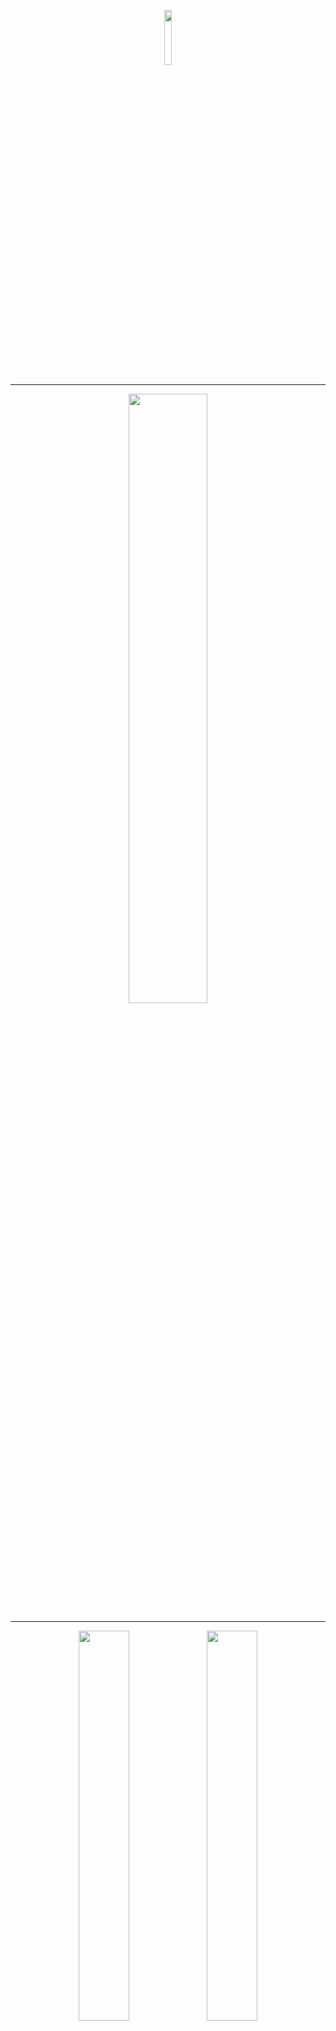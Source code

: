 <p align="center"><img width="15%" src="/images/logos/pytorch_logo.png" /></p>

--------------------------------------------------------------------------------

<p align="center"><img width="50%" src="/images/logos/pytorch_tutorials_logo_cv.png" /></p>

--------------------------------------------------------------------------------

<p align="center"><img width="40%" src="/images/intro_to_cv/mt_rainier_seg_0.JPG" />              <img width="40%" src="/images/intro_to_cv/mt_rainier_seg_1.JPG" /></p>

--------------------------------------------------------------------------------
<p align="center"><img width="80%" src="/images/intro_to_cv//mask_rcnn_ds.png" /></p>
<p align="center"><img width="80%" src="/images/intro_to_cv/maskrcnn_masks.png" /></p>
<p align="center"><img width="80%" src="/images/intro_to_cv/maskrcnn_bboxes.png" /></p>

--------------------------------------------------------------------------------


# Intro to Computer Vision Documentation

## Instructions: 

**installation of package**: 

`pip install pytorch-tutorials==0.2.19`

**example of how to use the below classes and methods**: 

*Note*: For more details on how to use the package, look at the end of the 
videos/notebooks in the [tutorial series](https://github.com/drewbyron/pytorch-tutorials/blob/main/README.md).
```
# import
from pytorch_tutorials.intro_to_computer_vision import cv_utility
from pytorch_tutorials.intro_to_computer_vision import cv_datasets
from pytorch_tutorials.intro_to_computer_vision import cv_models
from pytorch_tutorials.intro_to_computer_vision import cv_pl_data_modules

# ------------------------Example 1----------------------------------------------
# Grab a pytorch dataset for testing an object detection / image segmentation model. 
instance_seg_dataset = cv_pl_data_modules.ObjectDetection_DS(ds_size = 4, img_size = 256, shapes_per_image=(3,8), target_masks=True, rand_seed = 123456)

# ------------------------Example 2----------------------------------------------

# Grab a torch lightning datamodule for testing an object detection / image segmentation model. 
instance_seg_dm = cv_pl_data_modules.ObjectDetection_DM(train_val_size = 1000, train_val_split = (.9,.1), test_size = 100, batch_size=4, img_size = 256, shapes_per_image=(3,8), target_masks=True, rand_seed = 123456)

# Grab a training batch.
instance_seg_dm.setup(stage = "fit")
dataiter = iter(instance_seg_dm.train_dataloader())
imgs, targets = dataiter.next()

# Turn batch tensor into list of images.
target_images = [img for img in imgs]

# Add target bounding boxes to images.
target_images = cv_utility.display_boxes(target_images, targets, instance_seg_dm.class_map, width=1, fill = True)

# Add target masks to images. 
target_images = display_masks_rcnn(target_images, targets, instance_seg_dm.class_map)

# Visualize.
grid = make_grid(target_images)
cv_utility.show(grid, figsize = (20, 20))
```

## Table of Contents  
- [cv_datasets](#cv_datasets)  
	- [Draw](#class-Draw)
	- [CV_DS_Base](#class-CV_DS_Base)
	- [ObjectCounting_DS](#class-ObjectCounting_DS)
	- [ImageSegmentation_DS](#class-ImageSegmentation_DS)
	- [ObjectDetection_DS](#class-ObjectDetection_DS)
- [cv_pl_data_modules](#cv_pl_data_modules)  
	- [ObjectCounting_DM](#class-ObjectCounting_DM)
	- [ImageSegmentation_DM](#class-ImageSegmentation_DM)
	- [ObjectDetection_DM](#class-ObjectDetection_DM)
- [cv_models](#cv_models)  
	- [DoubleConv](#class-DoubleConv)
	- [ObjectCounter](#class-ObjectCounter)
	- [UNET](#class-UNET)
	- [get_fasterrcnn](#def-get_fasterrcnn)
	- [get_maskrcnn](#def-get_maskrcnn)
- [cv_utility](#cv_utility)  
	- [show](#def-show)
	- [add_labels](#def-add_labels)
	- [labels_to_masks](#def-labels_to_masks)
	- [display_masks_unet](#def-display_masks_unet)
	- [display_boxes](#def-display_boxes)
	- [display_masks_rcnn](#def-display_masks_rcnn)
	- [display_labels](#def-display_labels)
	- [threshold_pred_masks](#def-threshold_pred_masks)
	- [build_coco_class_map](#def-build_coco_class_map)
	- [apply_score_cut](#def-apply_score_cut)
	- [load_img_dir](#def-load_img_dir)
	- [get_preds](#def-get_preds)
	- [save_imgs](#def-save_imgs)
	- [maskrcnn_process_images](#def-maskrcnn_process_images)
	- [maskrcnn_process_video](#def-maskrcnn_process_video)



## [cv_datasets](https://github.com/drewbyron/pytorch-tutorials/blob/main/pytorch_tutorials/intro_to_computer_vision/cv_datasets.py)

A set of pytorch datasets for building simple computer vision projects.

### class Draw

Class used to draw shapes onto images. Methods return coordinates of
corresponding shape on a 2d np array of shape (img_size, img_size).
The np rng is used for enabling derministic behaviour.

*Args:*

img_size (int): draws onto 2d array of shape (img_size, img_size).

rng (Generator): used for enabling deterministic behaviour. Example
    of valid rng: rng = np.random.default_rng(12345)


### class CV_DS_Base

Base class for a set of PyTorch computer vision datasets. This class
contains all of the attributes and methods common to all datasets
in this package.
Alone this base class has no functionality. The utility of these datasets
is that they enable the user to test cv models with very small and
simple images with tunable complexity. It also requires no downloading
of images and one can scale the size of the datasets easily.

*Args:*

ds_size (int): number of images in dataset.

img_size (int): will build images of shape (3, img_size, img_size).

shapes_per_image (Tuple[int, int]): will produce images containing
    minimum number of shapes Tuple[0] and maximum number of shapes
    Tuple[1]. For example shapes_per_image = (2,2) would create a
    dataset where each image contains exactly two shapes.

class_probs (Tuple[float, float, float]): relative probability of
    each shape occuring in an image. Need not sum to 1. For example
    class_probs = (1,1,0) will create a dataset with 50% class 1
    shapes, 50% class 2 shapes, 0% class 3 shapes.

rand_seed (int): used to instantiate a numpy random number generator.

class_map (Dict[Dict]): the class map must contain keys (0,1,2,3)
    and contain names "background", "rectangle", "line", and "donut".
    "gs_range" specifies the upper and lower bound of the
    grayscale values (0, 255) used to color the shapes.
    "target_color" can be used by visualization tools to assign
    a color to masks and boxes. Note that class 0 is reserved for
    background in most instance seg models, so one can rearrange
    the class assignments of different shapes but 0 must correspond
    to "background". The utility of this Dict is to enable the user
    to change target colors, class assignments, and shape
    intensities. A valid example:
    class_map={
    0: {"name": "background","gs_range": (200, 255),"target_color": (255, 255, 255),},
    1: {"name": "rectangle", "gs_range": (0, 100), "target_color": (255, 0, 0)},
    2: {"name": "line", "gs_range": (0, 100), "target_color": (0, 255, 0)},
    3: {"name": "donut", "gs_range": (0, 100), "target_color": (0, 0, 255)}}.


### class ObjectCounting_DS

Self contained PyTorch Dataset for testing object counting models.

*Args:*

ds_size (int): number of images in dataset.

img_size (int): will build images of shape (3, img_size, img_size).

shapes_per_image (Tuple[int, int]): will produce images containing
    minimum number of shapes Tuple[0] and maximum number of shapes
    Tuple[1]. For example shapes_per_image = (2,2) would create a
    dataset where each image contains exactly two shapes.

class_probs (Tuple[float, float, float]): relative probability of
    each shape occuring in an image. Need not sum to 1. For example
    class_probs = (1,1,0) will create a dataset with 50% class 1
    shapes, 50% class 2 shapes, 0% class 3 shapes.

rand_seed (int): used to instantiate a numpy random number generator.

class_map (Dict[Dict]): the class map must contain keys (0,1,2,3)
    and contain names "background", "rectangle", "line", and "donut".
    "gs_range" specifies the upper and lower bound of the
    grayscale values (0, 255) used to color the shapes.
    "target_color" can be used by visualization tools to assign
    a color to masks and boxes. Note that class 0 is reserved for
    background in most instance seg models, so one can rearrange
    the class assignments of different shapes but 0 must correspond
    to "background". The utility of this Dict is to enable the user
    to change target colors, class assignments, and shape
    intensities. A valid example:
    class_map={
    0: {"name": "background","gs_range": (200, 255),"target_color": (255, 255, 255),},
    1: {"name": "rectangle", "gs_range": (0, 100), "target_color": (255, 0, 0)},
    2: {"name": "line", "gs_range": (0, 100), "target_color": (0, 255, 0)},
    3: {"name": "donut", "gs_range": (0, 100), "target_color": (0, 0, 255)}}.

object_count (bool): whether or not the targets contain the
    object instance counts or not. Example below under the
    build_imgs_and_targets() method.


### class ImageSegmentation_DS

Self contained PyTorch Dataset for testing image segmentation models.

*Args:*

ds_size (int): number of images in dataset.

img_size (int): will build images of shape (3, img_size, img_size).

shapes_per_image (Tuple[int, int]): will produce images containing
    minimum number of shapes Tuple[0] and maximum number of shapes
    Tuple[1]. For example shapes_per_image = (2,2) would create a
    dataset where each image contains exactly two shapes.

class_probs (Tuple[float, float, float]): relative probability of
    each shape occuring in an image. Need not sum to 1. For example
    class_probs = (1,1,0) will create a dataset with 50% class 1
    shapes, 50% class 2 shapes, 0% class 3 shapes.

rand_seed (int): used to instantiate a numpy random number generator.

class_map (Dict[Dict]): the class map must contain keys (0,1,2,3)
    and contain names "background", "rectangle", "line", and "donut".
    "gs_range" specifies the upper and lower bound of the
    grayscale values (0, 255) used to color the shapes.
    "target_color" can be used by visualization tools to assign
    a color to masks and boxes. Note that class 0 is reserved for
    background in most instance seg models, so one can rearrange
    the class assignments of different shapes but 0 must correspond
    to "background". The utility of this Dict is to enable the user
    to change target colors, class assignments, and shape
    intensities. A valid example:
    class_map={
    0: {"name": "background","gs_range": (200, 255),"target_color": (255, 255, 255),},
    1: {"name": "rectangle", "gs_range": (0, 100), "target_color": (255, 0, 0)},
    2: {"name": "line", "gs_range": (0, 100), "target_color": (0, 255, 0)},
    3: {"name": "donut", "gs_range": (0, 100), "target_color": (0, 0, 255)}}.


## class ObjectDetection_DS

Self contained PyTorch Dataset for testing object detection and
instance segmentation models.
Note that the specifics of the target formatting is adherent to the
requirements of the torchvision MaskRCNN and FasterRCNN implimentations.
That said, this dataset should work with any object detection or
instance segmentation model that requires the same target formatting
(such as YOLO).
See the MaskRCNN documentation (linked below) for more details on the
formatting of the targets.
https://pytorch.org/vision/0.12/_modules/torchvision/models/detection/mask_rcnn.html

*Args:*

ds_size (int): number of images in dataset.

img_size (int): will build images of shape (3, img_size, img_size).

shapes_per_image (Tuple[int, int]): will produce images containing
    minimum number of shapes Tuple[0] and maximum number of shapes
    Tuple[1]. For example shapes_per_image = (2,2) would create a
    dataset where each image contains exactly two shapes.

class_probs (Tuple[float, float, float]): relative probability of
    each shape occuring in an image. Need not sum to 1. For example
    class_probs = (1,1,0) will create a dataset with 50% class 1
    shapes, 50% class 2 shapes, 0% class 3 shapes.

rand_seed (int): used to instantiate a numpy random number generator.

class_map (Dict[Dict]): the class map must contain keys (0,1,2,3)
    and contain names "background", "rectangle", "line", and "donut".
    "gs_range" specifies the upper and lower bound of the
    grayscale values (0, 255) used to color the shapes.
    "target_color" can be used by visualization tools to assign
    a color to masks and boxes. Note that class 0 is reserved for
    background in most instance seg models, so one can rearrange
    the class assignments of different shapes but 0 must correspond
    to "background". The utility of this Dict is to enable the user
    to change target colors, class assignments, and shape
    intensities. A valid example:
    class_map={
    0: {"name": "background","gs_range": (200, 255),"target_color": (255, 255, 255),},
    1: {"name": "rectangle", "gs_range": (0, 100), "target_color": (255, 0, 0)},
    2: {"name": "line", "gs_range": (0, 100), "target_color": (0, 255, 0)},
    3: {"name": "donut", "gs_range": (0, 100), "target_color": (0, 0, 255)}}.

target_masks (bool): whether or not the target dictionaries should
    contain boolean masks for each object instance. Masks are not
    necessary to train FasterRCNN or other object detection models
    but are necessary to train instance segmentation models such
    as MaskRCNN.


## [cv_pl_data_modules](https://github.com/drewbyron/pytorch-tutorials/blob/main/pytorch_tutorials/intro_to_computer_vision/cv_pl_data_modules.py)

A set of pytorch lightning data modules for building simple computer vision projects.

### class ObjectCounting_DM

Self contained PyTorch Lightning DataModule for testing object
counting models with PyTorch Lightning.Uses the torch dataset
ObjectCounting_DS.

*Args:* 

train_val_size (int): total size of the training and validation
    sets combined.

train_val_split (Tuple[float, float]): should sum to 1.0. For example
    if train_val_size = 100 and train_val_split = (0.80, 0.20)
    then the training set will contain 80 imgs and the validation
    set will contain 20 imgs.

test_size (int): the size of the test data set.

batch_size (int): batch size to be input to dataloaders. Applies
    for training, val, and test datasets.

dataloader_shuffle (Dict): whether or not to shuffle for each of
    the three dataloaders. Dict must contain the keys: "train",
    "val", "test".

img_size (int): will build images of shape (3, img_size, img_size).

shapes_per_image (Tuple[int, int]): will produce images containing
    minimum number of shapes Tuple[0] and maximum number of shapes
    Tuple[1]. For example shapes_per_image = (2,2) would create a
    dataset where each image contains exactly two shapes.

class_probs (Tuple[float, float, float]): relative probability of
    each shape occuring in an image. Need not sum to 1. For example
    class_probs = (1,1,0) will create a dataset with 50% class 1
    shapes, 50% class 2 shapes, 0% class 3 shapes.

rand_seed (int): used to instantiate a numpy rng.

class_map (Dict[Dict]): the class map must contain keys (0,1,2,3)
    and contain names "background", "rectangle", "line", and "donut".
    "gs_range" specifies the upper and lower bound of the
    grayscale values (0, 255) used to color the shapes.
    "target_color" can be used by visualization tools to assign
    a color to masks and boxes. Note that class 0 is reserved for
    background in most instance seg models, so one can rearrange
    the class assignments of different shapes but 0 must correspond
    to "background". The utility of this Dict is to enable the user
    to change target colors, class assignments, and shape
    intensities. A valid example:
    class_map={
    0: {"name": "background","gs_range": (200, 255),"target_color": (255, 255, 255),},
    1: {"name": "rectangle", "gs_range": (0, 100), "target_color": (255, 0, 0)},
    2: {"name": "line", "gs_range": (0, 100), "target_color": (0, 255, 0)},
    3: {"name": "donut", "gs_range": (0, 100), "target_color": (0, 0, 255)}}.

object_count (bool): whether or not the targets contain the
    object instance counts or not. Example below under the
    build_imgs_and_targets() method of the ImageClassification_DS .



### class ImageSegmentation_DM

Self contained PyTorch Lightning DataModule for testing image
segmentation models with PyTorch Lightning. Uses the torch dataset
ImageSegmentation_DS.

*Args:*

train_val_size (int): total size of the training and validation
    sets combined.

train_val_split (Tuple[float, float]): should sum to 1.0. For example
    if train_val_size = 100 and train_val_split = (0.80, 0.20)
    then the training set will contain 80 imgs and the validation
    set will contain 20 imgs.

test_size (int): the size of the test data set.

batch_size (int): batch size to be input to dataloaders. Applies
    for training, val, and test datasets.

dataloader_shuffle (Dict): whether or not to shuffle for each of
    the three dataloaders. Dict must contain the keys: "train",
    "val", "test".

img_size (int): will build images of shape (3, img_size, img_size).

shapes_per_image (Tuple[int, int]): will produce images containing
    minimum number of shapes Tuple[0] and maximum number of shapes
    Tuple[1]. For example shapes_per_image = (2,2) would create a
    dataset where each image contains exactly two shapes.

class_probs (Tuple[float, float, float]): relative probability of
    each shape occuring in an image. Need not sum to 1. For example
    class_probs = (1,1,0) will create a dataset with 50% class 1
    shapes, 50% class 2 shapes, 0% class 3 shapes.

rand_seed (int): used to instantiate a numpy rng.

class_map (Dict[Dict]): the class map must contain keys (0,1,2,3)
    and contain names "background", "rectangle", "line", and "donut".
    "gs_range" specifies the upper and lower bound of the
    grayscale values (0, 255) used to color the shapes.
    "target_color" can be used by visualization tools to assign
    a color to masks and boxes. Note that class 0 is reserved for
    background in most instance seg models, so one can rearrange
    the class assignments of different shapes but 0 must correspond
    to "background". The utility of this Dict is to enable the user
    to change target colors, class assignments, and shape
    intensities. A valid example:
    class_map={
    0: {"name": "background","gs_range": (200, 255),"target_color": (255, 255, 255),},
    1: {"name": "rectangle", "gs_range": (0, 100), "target_color": (255, 0, 0)},
    2: {"name": "line", "gs_range": (0, 100), "target_color": (0, 255, 0)},
    3: {"name": "donut", "gs_range": (0, 100), "target_color": (0, 0, 255)}}.


### class ObjectDetection_DM

Self contained PyTorch Lightning DataModule for testing object detection
and image segmentation models with PyTorch Lightning. Uses the torch
dataset ObjectDetection_DS.

*Args:* 

train_val_size (int): total size of the training and validation
    sets combined.

train_val_split (Tuple[float, float]): should sum to 1.0. For example
    if train_val_size = 100 and train_val_split = (0.80, 0.20)
    then the training set will contain 80 imgs and the validation
    set will contain 20 imgs.

test_size (int): the size of the test data set.

batch_size (int): batch size to be input to dataloaders. Applies
    for training, val, and test datasets.

dataloader_shuffle (Dict): whether or not to shuffle for each of
    the three dataloaders. Dict must contain the keys: "train",
    "val", "test".

img_size (int): will build images of shape (3, img_size, img_size).

shapes_per_image (Tuple[int, int]): will produce images containing
    minimum number of shapes Tuple[0] and maximum number of shapes
    Tuple[1]. For example shapes_per_image = (2,2) would create a
    dataset where each image contains exactly two shapes.

class_probs (Tuple[float, float, float]): relative probability of
    each shape occuring in an image. Need not sum to 1. For example
    class_probs = (1,1,0) will create a dataset with 50% class 1
    shapes, 50% class 2 shapes, 0% class 3 shapes.

rand_seed (int): used to instantiate a numpy rng.

class_map (Dict[Dict]): the class map must contain keys (0,1,2,3)
    and contain names "background", "rectangle", "line", and "donut".
    "gs_range" specifies the upper and lower bound of the
    grayscale values (0, 255) used to color the shapes.
    "target_color" can be used by visualization tools to assign
    a color to masks and boxes. Note that class 0 is reserved for
    background in most instance seg models, so one can rearrange
    the class assignments of different shapes but 0 must correspond
    to "background". The utility of this Dict is to enable the user
    to change target colors, class assignments, and shape
    intensities. A valid example:
    class_map={
    0: {"name": "background","gs_range": (200, 255),"target_color": (255, 255, 255),},
    1: {"name": "rectangle", "gs_range": (0, 100), "target_color": (255, 0, 0)},
    2: {"name": "line", "gs_range": (0, 100), "target_color": (0, 255, 0)},
    3: {"name": "donut", "gs_range": (0, 100), "target_color": (0, 0, 255)}}.

target_masks (bool): whether or not the target dictionaries should
    contain boolean masks for each object instance. Masks are not
    necessary to train FasterRCNN or other object detection models
    but are necessary to train instance segmentation models such
    as MaskRCNN.

## [cv_models](https://github.com/drewbyron/pytorch-tutorials/blob/main/pytorch_tutorials/intro_to_computer_vision/cv_models.py)

A set of pytorch computer vision models or functions to get a pretrained model with a custom number of output classes. 

### class DoubleConv

A double convolution module used to extract features.

*Args:*

in_channels (int): number of input channels. For example for an
    input of shape (batch_size, 3, img_size, img_size) in_channels
    is 3.

out_channels (int): number of output_channels desired. For example
    if the desired output shape is (batch_size, 3, img_size, img_size)
    in_channels is 3.

kernel_size (int): A kernel of shape (kernel_size, kernel_size)
    will be applied to the imgs during both Conv2d layers.

bias (bool): whether or not to add a bias to the Conv2d layers.


### class ObjectCounter

An object counting model that uses multiple conv layers and then
two fully connected layers to determine how many instances of different
classes of objects are in an image.

*Args:*

img_size (int): model will take images of shape
    (3, img_size, img_size).

in_channels (int): number of input channels. For example for an
    put of shape (batch_size, 3, img_size, img_size) in_channels
    is 3.

num_classes (int): number of output classes desired. The output
    shape of the model will be (batch_size, num_classes).

features (List[int]): A list specifying the number of features to
    be used in each DoubleConv layer. Note that for the model to
    work the image_size must be divisable by {(2** len(features))}.

fc_intermediate_size (int): Size of the output of the first
    fully connected layer (fc1) and size of the input of the second
    fully connected layer (fc2).

kernel_size (int): A kernel of shape (kernel_size, kernel_size)
    will be applied to the imgs during both Conv2d layers.

bias (bool): whether or not to add a bias to the Conv2d layers.


### class UNET
A PyTorch implimentation of a UNET image segmentation model based
on this work: https://arxiv.org/abs/1505.04597. Specifics based on
Aladdin Persson's implimentation:
https://github.com/aladdinpersson/Machine-Learning-Collection/blob/master/ML/Pytorch/image_segmentation/semantic_segmentation_unet/model.py

*Args:*

in_channels (int): number of input channels. For example for an
	put of shape (batch_size, 3, img_size, img_size) in_channels
	is 3.

num_classes (int): number of output classes desired. The output
    shape of the model will be (batch_size, num_classes, img_size,
    img_size). For example output[0][i] is a binary segmentation
    mask for class i. Note that class 0 is reserved for background.

first_feature_num (int): An int specifying the number of features to
    be used in the first DoubleConv layer.

num_layers (int): Number of layers to use in the UNET architecture.
    The ith layer contains first_feature_num * 2**i features. Note 
    that if img_size // 2**num_layers < 1 then the model will break.

kernel_size (int): A kernel of shape (kernel_size, kernel_size)
    will be applied to the imgs during both Conv2d layers of
    DoubleConv.

bias (bool): whether or not to add a bias to the DoubleConv Conv2d
    layers.

### def get_fasterrcnn

A function for loading the PyTorch implimentation of FasterRCNN.
To not have predictor changed at all set num_classes = -1.
See here for documentation on the input and output specifics:
https://pytorch.org/vision/stable/models/faster_rcnn.html

*Args:* 

num_classes (int): number of output classes desired.

pretrained (bool): whether or not to load a model pretrained on the COCO dataset. 

*Returns:*

model (nn.Module): torchvision faster rcnn implimentation with custom 
	number of outputs/classes.


### def get_maskrcnn

A function for loading the PyTorch implimentation of MaskRCNN.
To not have predictor changed at all set num_classes = -1.
See here for documentation on the input and output specifics:
https://pytorch.org/vision/0.12/generated/torchvision.models.detection.maskrcnn_resnet50_fpn.html

*Args:*

num_classes (int): number of output classes desired.

pretrained (bool): whether or not to load a model pretrained on the COCO dataset. 

*Returns:*

model (nn.Module): torchvision mask rcnn implimentation with custom
    number of outputs/classes.


## [cv_utility](https://github.com/drewbyron/pytorch-tutorials/blob/main/pytorch_tutorials/intro_to_computer_vision/cv_utility.py)

Utility functions for pytorch computer vision tasks.

### def show

Displays a single image or list of images. Taken more or less from
the pytorch docs:
https://pytorch.org/vision/main/auto_examples/plot_visualization_utils.html#visualizing-a-grid-of-images

*Args:*

imgs (Union[List[torch.Tensor], torch.Tensor]): A list of images
    of shape (3, H, W) or a single image of shape (3, H, W).

figsize (Tuple[float, float]): size of figure to display.

*Returns:*

None


### def add_labels

Takes a single image of shape (3, H, W) and adds labels directly
onto the image using cv2. Used with ImageSegmentation_DS/DM but can
be used in other applicable computer vision tasks.

*Args:*
   
img (torch.UInt8Tensor[3, H, W]): a pytorch image.

label (torch.int64[ds_size, num_classes]): label contians
    either the number of instances of each class (if object_count
    = True) or a binary value representing if
    any of the class are present in the image. For example
    if the image contains 3 instances of class 2 then
    label[1] = 3 if object_count = True and
    label[1] = 1 if object_count = False. Note that here 0 is
    not a valid class so if your class_map contains keys
    0,1,2,3,4 then num_classes = 4.

class_map (Dict[Dict]): the class map must contain keys that
    correspond to the labels provided. Inner Dict must contain
    "name" and "target_color". class 0 is reserved for the case
    where the image contains no objects (label.sum() == 0).
    A valid example:
    class_map={
    0: {"name": "background","target_color": (255, 255, 255),},
    1: {"name": "rectangle", "target_color": (255, 0, 0)},
    2: {"name": "line", "target_color": (0, 255, 0)},
    3: {"name": "donut", "target_color": (0, 0, 255)}}.

pred (bool): whether or not the label provided is a prediction.
    Predictions are printed in the bottom right of the image
    whereas targets are printed in the top left.

object_count (bool): whether or not the label contains the
    object instance counts or not. See above under label for an
    example.


*Returns:*

img (torch.UInt8Tensor[3, H, W]): a pytorch image with the names
    and (optionally) counts corresponding to the provided label
    drawn over the image.


### def labels_to_masks

Converts  a batch of segmentation labels into binary masks. Used
with UNET or in other image segmentation tasks. This function works
for both batches of labels or single (2d) image labels. The Args and
return descriptions assume a full batch is input.

*Args:*

labels (torch.int64[batch_size, H, W]): a batch of segmentation
    labels. Each pixel is assigned a class (an integer value).

*Returns:*

binary_masks (torch.bool[batch_size, num_obj_ids, H, W]): a batch of
    corresponding binary masks. Layer i (of dim = 1) corresponds to
    a binary mask for class i. The total number of binary masks will
    be the number of unique object ids (num_obj_ids).



### def display_masks_unet

Takes a batch of images and a batch of masks of the same length and
overlays the images with the masks using the "target_color" specified
in the class_map.

*Args:* 

imgs (List[torh.ByteTensor[batch_size, 3, H, W]]): a batch of
    images of shape (batch_size, 3, H, W).

masks (torch.bool[batch_size, num_masks, H, W]]): a batch of
    corresponding boolean masks.

class_map (Dict[Dict]): the class map must contain keys that
    correspond to the labels provided. Inner Dict must contain
    key "target_color". class 0 is reserved for background.
    A valid example ("name" not necessary):
    class_map={
    0: {"name": "background","target_color": (255, 255, 255),},
    1: {"name": "rectangle", "target_color": (255, 0, 0)},
    2: {"name": "line", "target_color": (0, 255, 0)},
    3: {"name": "donut", "target_color": (0, 0, 255)}}.

alpha (float): transparnecy of masks. In range (0-1).

*Returns:*

result_imgs (List[torch.ByteTensor[3, H, W]]]): list of images
    with overlaid segmentation masks.


### def display_boxes
Takes a list of images and a list of target or prediction dictionaries
of the same len and overlays bounding boxes onto the images.

*Args:*

imgs (List[torch.ByteTensor[3, H, W]]): list of images (each a
    torch.ByteTensor of shape(3, H, W)).

target_pred_dict (List[Dict[torch.Tensor]]): predictions or targets
    formatted according to the torchvision implimentation of
    FasterRCNN and MaskRCNN.
    See link below for details on the target/prediction formatting.
    https://pytorch.org/vision/0.12/_modules/torchvision/models/detection/mask_rcnn.html

class_map (Dict[Dict]): the class map must contain keys that
    correspond to the labels provided. Inner Dict must contain
    key "target_color". class 0 is reserved for background.
    A valid example ("name" not necessary):
    class_map={
    0: {"name": "background","target_color": (255, 255, 255),},
    1: {"name": "rectangle", "target_color": (255, 0, 0)},
    2: {"name": "line", "target_color": (0, 255, 0)},
    3: {"name": "donut", "target_color": (0, 0, 255)}}.

fill (bool): if True the inside of the bounding boxes will be
    filled with color.

*Returns:*

result_imgs (List[torch.ByteTensor[3, H, W]]): list of images with
    overlaid bounding boxes.


### def display_masks_rcnn

Takes a list of images and a list of target or prediction dictionaries
of the same len and overlays segmentation masks onto the images.

*Args:*

imgs (List[torch.ByteTensor[3, H, W]]): list of images (each a
    torch.ByteTensor of shape(3, H, W)).

target_pred_dict (List[Dict[torch.Tensor]]): predictions or targets
    formatted according to the torchvision implimentation of
    FasterRCNN and MaskRCNN.
    See link below for details on the target/prediction formatting.
    https://pytorch.org/vision/0.12/_modules/torchvision/models/detection/mask_rcnn.html

class_map (Dict[Dict]): the class map must contain keys that
    correspond to the labels provided. Inner Dict must contain
    key "target_color". class 0 is reserved for background.
    A valid example ("name" not necessary):
    class_map={
    0: {"name": "background","target_color": (255, 255, 255),},
    1: {"name": "rectangle", "target_color": (255, 0, 0)},
    2: {"name": "line", "target_color": (0, 255, 0)},
    3: {"name": "donut", "target_color": (0, 0, 255)}}.

threshold (float): threshold applied to soft masks. In range (0-1).

alpha (float): transparnecy of masks. In range (0-1).

*Returns:*

result_imgs (List[torch.ByteTensor[3, H, W]]): list of images with
    overlaid segmentation masks.



### def display_labels

Takes a list of images and a list of target or prediction dictionaries
of the same len and adds labels to the instances. Note that for very
small images this will behave poorly.

*Args:* 

imgs (List[torch.ByteTensor[3, H, W]]): list of images (each a
    torch.ByteTensor of shape(3, H, W)).

target_pred_dict (List[Dict[torch.Tensor]]): predictions or targets
    formatted according to the torchvision implimentation of
    FasterRCNN and MaskRCNN.
    See link below for details on the target/prediction formatting.
    https://pytorch.org/vision/0.12/_modules/torchvision/models/detection/mask_rcnn.html

class_map (Dict[Dict]): the class map must contain keys that
    correspond to the labels provided. Inner Dict must contain
    key "target_color". class 0 is reserved for background.
    class_map={
    0: {"name": "background","target_color": (255, 255, 255),},
    1: {"name": "rectangle", "target_color": (255, 0, 0)},
    2: {"name": "line", "target_color": (0, 255, 0)},
    3: {"name": "donut", "target_color": (0, 0, 255)}}.

text size (int): size of instance label text.

text_width (int): width of instance label text.

*Returns:*

labeled_imgs (List[torch.ByteTensor[3, H, W]]): list of images with
    overlaid instance labels.



### def threshold_pred_masks

Takes a list of prediction dictionaries (one for each image) and
thresholds the soft masks, returning a list of prediction dictionaries
with thresholded (boolean) masks.

*Args:*

preds (List[Dict[torch.Tensor]]): predictions as output by the
    torchvision implimentation of MaskRCNN. The masks consist of
    probabilities (torch.float32) in the range (0,1) for each pixel.
    See link below for details on the target/prediction formatting.
    https://pytorch.org/vision/0.12/_modules/torchvision/models/detection/mask_rcnn.html

*Returns:*

thresholded_preds (List[Dict[torch.Tensor]]): predictions with
    boolean (torch.bool) masks.


### def build_coco_class_map

Returns a class_map for coco classes.

*Args:*

seed (int): seed to use to build np rng. Can change this to get
    a new set of colors.

drop_background (bool): If true the background class (assigned
    class_id = 0 by default) will be dropped from the class map.
    This is the default because in displaying the segmented images
    often one doesn't care to display background.

*Returns:*

coco_class_map (Dict[Dict]): class_map to be used with other functions
    in this module.



### def apply_score_cut

Takes a list of prediction dictionaries (one for each image) and cuts
out all instances whose score is below the score threshold.

*Args:*

preds (List[Dict[torch.Tensor]]): predictions as output by the
    torchvision implimentation of MaskRCNN or FasterRCNN. The 
    scores are in the range (0,1) and signify the certainty of 
    the model for that instance.
    See link below for details on the target/prediction formatting.
    https://pytorch.org/vision/0.12/_modules/torchvision/models/detection/mask_rcnn.html

score_threshold (float): the threshold to apply to the identified
    objects. If an instance is below the score_threshold it will
    be removed from the score_thresholded_preds dictionary.

*Returns:*

score_thresholded_preds (List[Dict[torch.Tensor]]): predictions
    that exceed score_threshold.


### def load_img_dir

Loads all of the images in a directory into torch images.

*Args:*

path (str): path should point to a directory that only contains
    .JPG images. Or any image type compatible with cv2.imread().

resize_factor (float): how to resize the image. Often one would
    like to reduce the size of the images to be easier/faster to
    use with our maskrcnn model.

*Returns:*

imgs (List[torch.ByteTensor[3, H, W]]): list of images (each a
    torch.ByteTensor of shape(3, H, W)).


### def get_preds

Simple utility function for returning the predictions of maskrcnn model.
This deals with putting the model and imgs on device and normalizing
torch.ByteTensor.

*Args:*

maskrcnn (nn.Module): an instance of the torchvision Mask RCNN
    model. One can build with following call: maskrcnn =
    cv_models.get_maskrcnn(num_classes=-1, pretrained=True)

device (str): what device to put model and imgs. Use following
    call: device = "cuda" if torch.cuda.is_available() else "cpu"

*Returns:*

preds (List[Dict[torch.Tensor]]): predictions as output by the
    torchvision implimentation of MaskRCNN.
    See link below for details on the target/prediction formatting.
    https://pytorch.org/vision/0.12/_modules/torchvision/models/detection/mask_rcnn.html


### def save_imgs

Saves torch images to JPG file format.

*Args:*

imgs (List[torch.ByteTensor[3, H, W]]): list of images (each a
    torch.ByteTensor of shape(3, H, W)).

base_path (str): path to directory where images should be written.

base_name (str): base name to be used to build JPG file paths.

*Returns:*

None


### def maskrcnn_process_images


Processes a set of imgs and associated predictions.

*Args:*

imgs (List[torch.ByteTensor[3, H, W]]): list of images (each a
    torch.ByteTensor of shape(3, H, W)).

preds (List[Dict[torch.Tensor]]): predictions as output by the
    torchvision implimentation of MaskRCNN.
    See link below for details on the target/prediction formatting.
    https://pytorch.org/vision/0.12/_modules/torchvision/models/detection/mask_rcnn.html

class_map (Dict[Dict]): the class map must contain keys that
    correspond to the labels provided. Inner Dict must contain
    key "target_color". class 0 is reserved for background.
    class_map={
    0: {"name": "background","target_color": (255, 255, 255),},
    1: {"name": "rectangle", "target_color": (255, 0, 0)},
    2: {"name": "line", "target_color": (0, 255, 0)},
    3: {"name": "donut", "target_color": (0, 0, 255)}}.

config (Dict): a config dictionary that contains info on how to
    process the imgs. Example below. Must contain all keys included
    in the example:
    config = {"boxes": True,
              "masks": True,
              "labels": True,
              "score_cut": .5,
              "box_width": 2,
              "box_fill" : False,
              "mask_threshold": .5,
              "mask_alpha": .5,
              "label_size": 1,
              "label_width": 1}

*Returns:*

processed_imgs (List[torch.ByteTensor[3, H, W]]): list of processed
    images (each a torch.ByteTensor of shape(3, H, W)).


### def maskrcnn_process_video

Processes a .MOV, adding segmentation, labels, and/or bboxes and
writes out a processed version of the original .MOV

*Args:*

raw_video_path (str): path to raw .MOV file. Should work with any
file type compatible with cv2.VideoCapture.

processed_video_path (str): path where processed video will be
written.

device (str): what device to put model and imgs. Use following
call: device = "cuda" if torch.cuda.is_available() else "cpu"

maskrcnn (nn.Module): an instance of the torchvision Mask RCNN
model. One can build with following call: maskrcnn =
cv_models.get_maskrcnn(num_classes=-1, pretrained=True)

class_map (Dict[Dict]): the class map must contain keys that
correspond to the labels provided. Inner Dict must contain
key "target_color". class 0 is reserved for background.
class_map={
0: {"name": "background","target_color": (255, 255, 255),},
1: {"name": "rectangle", "target_color": (255, 0, 0)},
2: {"name": "line", "target_color": (0, 255, 0)},
3: {"name": "donut", "target_color": (0, 0, 255)}}.

config (Dict): a config dictionary that contains info on how to
process the imgs. Example below. Must contain all keys included
in the example:
config = {"boxes": True,
          "masks": True,
          "labels": True,
          "score_cut": .5,
          "box_width": 2,
          "box_fill" : False,
          "mask_threshold": .5,
          "mask_alpha": .5,
          "label_size": 1,
          "label_width": 1}

output_shape (tuple[int,int]): size of the ouput video.
show_first_frame (bool): used to sanity check. Set to true to see the
result of first frame.

frame_max (int): number of frames to process. Used to limit the time this takes and to sanity check things. Set to 10 to be sure things are working.

fps (int): frames per second of video. Default for google photos
is 30.

*Returns:*

None
"""